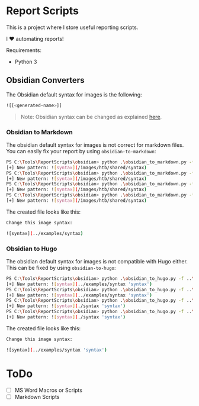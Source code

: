# Report Scripts

This is a project where I store useful reporting scripts.

I :heart: automating reports!

Requirements:
- Python 3

## Obsidian Converters

The Obsidian default syntax for images is the following:

```sh
![[<generated-name>]]
```

> Note: Obsidian syntax can be changed as explained [here](https://forum.obsidian.md/t/change-markdown-syntax-image/13253).

### Obsidian to Markdown

The obsidian default syntax for images is not correct for markdown files. You can easily fix your report by using `obsidian-to-markdown`:

```sh
PS C:\Tools\ReportScripts\obsidian> python .\obsidian_to_markdown.py -f ..\examples\obsidian.md -i './' -o new_file.md
[+] New pattern: ![syntax](/images/htb/shared/syntax)
PS C:\Tools\ReportScripts\obsidian> python .\obsidian_to_markdown.py -f ..\examples\obsidian.md -i '../images/' -o new_file.md
[+] New pattern: ![syntax](/images/htb/shared/syntax)
PS C:\Tools\ReportScripts\obsidian> python .\obsidian_to_markdown.py -f ..\examples\obsidian.md -i '.' -o new_file.md         
[+] New pattern: ![syntax](/images/htb/shared/syntax)
PS C:\Tools\ReportScripts\obsidian> python .\obsidian_to_markdown.py -f ..\examples\obsidian.md -i '../images' -o new_file.md 
[+] New pattern: ![syntax](/images/htb/shared/syntax)
```

The created file looks like this:

```sh
Change this image syntax:

![syntax](../examples/syntax)

```

### Obsidian to Hugo

The obsidian default syntax for images is not compatible with Hugo either. This can be fixed by using `obsidian-to-hugo`:

```sh
PS C:\Tools\ReportScripts\obsidian> python .\obsidian_to_hugo.py -f ..\examples\obsidian.md -i '../examples/' -o new_file.md
[+] New pattern: ![syntax](../examples/syntax 'syntax')
PS C:\Tools\ReportScripts\obsidian> python .\obsidian_to_hugo.py -f ..\examples\obsidian.md -i '../examples' -o new_file.md 
[+] New pattern: ![syntax](../examples/syntax 'syntax')
PS C:\Tools\ReportScripts\obsidian> python .\obsidian_to_hugo.py -f ..\examples\obsidian.md -i '.' -o new_file.md
[+] New pattern: ![syntax](./syntax 'syntax')
PS C:\Tools\ReportScripts\obsidian> python .\obsidian_to_hugo.py -f ..\examples\obsidian.md -i './' -o new_file.md
[+] New pattern: ![syntax](./syntax 'syntax')
```

The created file looks like this:

```sh
Change this image syntax:

![syntax](../examples/syntax 'syntax')

```

# ToDo

- [ ] MS Word Macros or Scripts
- [ ] Markdown Scripts